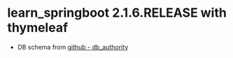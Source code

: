# learn_springboot 2.1.6.RELEASE with thymeleaf
- DB schema from [github - db_authority](https://github.com/yojulab/learn_databases/tree/main/cases/db_authority)